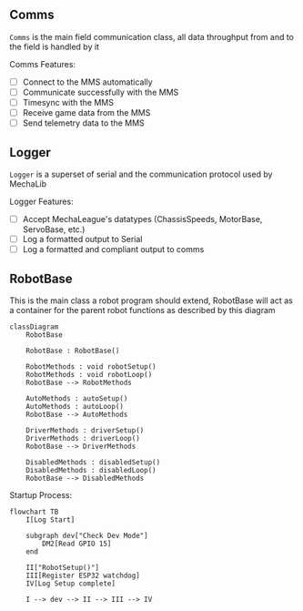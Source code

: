 ## Comms
`Comms` is the main field communication class, all data throughput from and to the field is handled by it

Comms Features:
- [ ] Connect to the MMS automatically
- [ ] Communicate successfully with the MMS
- [ ] Timesync with the MMS
- [ ] Receive game data from the MMS
- [ ] Send telemetry data to the MMS

## Logger
`Logger` is a superset of serial and the communication protocol used by MechaLib

Logger Features:
- [ ] Accept MechaLeague's datatypes (ChassisSpeeds, MotorBase, ServoBase, etc.)
- [ ] Log a formatted output to Serial
- [ ] Log a formatted and compliant output to comms

## RobotBase
This is the main class a robot program should extend, RobotBase will act as a container for the parent robot functions as described by this diagram

```mermaid
classDiagram
    RobotBase

    RobotBase : RobotBase()

    RobotMethods : void robotSetup()
    RobotMethods : void robotLoop()
    RobotBase --> RobotMethods

    AutoMethods : autoSetup()
    AutoMethods : autoLoop()
    RobotBase --> AutoMethods

    DriverMethods : driverSetup()
    DriverMethods : driverLoop()
    RobotBase --> DriverMethods

    DisabledMethods : disabledSetup()
    DisabledMethods : disabledLoop()
    RobotBase --> DisabledMethods
```

Startup Process:
```mermaid
flowchart TB
    I[Log Start]

    subgraph dev["Check Dev Mode"]
        DM2[Read GPIO 15]
    end

    II["RobotSetup()"]
    III[Register ESP32 watchdog]
    IV[Log Setup complete]

    I --> dev --> II --> III --> IV
```